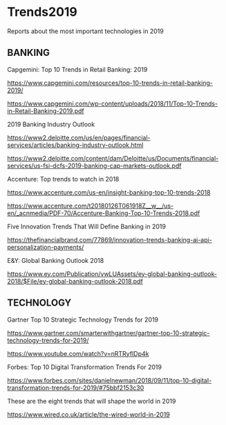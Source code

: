 # Trends2019
Reports about the most important technologies in 2019


## BANKING

Capgemini: Top 10 Trends in Retail Banking: 2019

https://www.capgemini.com/resources/top-10-trends-in-retail-banking-2019/

https://www.capgemini.com/wp-content/uploads/2018/11/Top-10-Trends-in-Retail-Banking-2019.pdf


2019 Banking Industry Outlook

https://www2.deloitte.com/us/en/pages/financial-services/articles/banking-industry-outlook.html

https://www2.deloitte.com/content/dam/Deloitte/us/Documents/financial-services/us-fsi-dcfs-2019-banking-cap-markets-outlook.pdf


Accenture: Top trends to watch in 2018

https://www.accenture.com/us-en/insight-banking-top-10-trends-2018

https://www.accenture.com/t20180126T061918Z__w__/us-en/_acnmedia/PDF-70/Accenture-Banking-Top-10-Trends-2018.pdf


Five Innovation Trends That Will Define Banking in 2019

https://thefinancialbrand.com/77869/innovation-trends-banking-ai-api-personalization-payments/


E&Y: Global Banking Outlook 2018

https://www.ey.com/Publication/vwLUAssets/ey-global-banking-outlook-2018/$File/ey-global-banking-outlook-2018.pdf


## TECHNOLOGY

Gartner Top 10 Strategic Technology Trends for 2019

https://www.gartner.com/smarterwithgartner/gartner-top-10-strategic-technology-trends-for-2019/

https://www.youtube.com/watch?v=nRTRyfIDp4k


Forbes: Top 10 Digital Transformation Trends For 2019

https://www.forbes.com/sites/danielnewman/2018/09/11/top-10-digital-transformation-trends-for-2019/#75bbf2153c30


These are the eight trends that will shape the world in 2019

https://www.wired.co.uk/article/the-wired-world-in-2019

